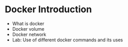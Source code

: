 # Docker Introduction
- What is docker
- Docker volume
- Docker network
- Lab: Use of different docker commands and its uses

